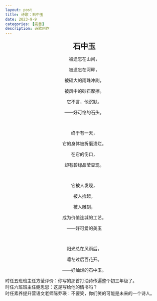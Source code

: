 ```yaml
---
layout: post
title: 诗歌：石中玉
date: 2023-9-9
categories: [完善]
description: 诗歌创作
---
```


<p align="center"><font size=5><b>石中玉</b></font></p>
<p align="center">被遗忘在山间，</p>
<p align="center">被遗忘在河畔，</p>
<p align="center">被硕大的雨珠冲刷，</p>
<p align="center">被风中的砂石摩擦。</p>
<p align="center">它不言，他沉默。</p>
<p align="center">——好可怜的石头。</p>
<br>
<p align="center">终于有一天，</p>
<p align="center">它的身体被折磨溃烂。</p>
<p align="center">在它的伤口，</p>
<p align="center">却有碧绿晶莹显现。</p>
<br>
<p align="center">它被人发现，</p>
<p align="center">被人捡起，</p>
<p align="center">被人雕刻，</p>
<p align="center">成为价值连城的工艺。</p>
<p align="center">——好可爱的美玉</p>
<br>
<p align="center">阳光总在风雨后，</p>
<p align="center">凛冬过后百花开。</p>
<p align="center">——好灿烂的石中玉。</p>

时任五班班主任方莹评价：你写的那首打油诗传遍整个初三年级了。
<br>
时任六班班主任鲍思思：这是写给他的情书吗？
<br>
时任素养提升营语文老师陈乔瑛：不要笑，你们笑的可能是未来的一个诗人。

